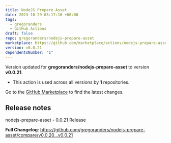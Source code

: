 ```yaml
---
title: NodeJS Prepare Asset
date: 2023-10-29 03:17:16 +00:00
tags:
  - gregoranders
  - GitHub Actions
draft: false
repo: gregoranders/nodejs-prepare-asset
marketplace: https://github.com/marketplace/actions/nodejs-prepare-asset
version: v0.0.21
dependentsNumber: "1"
---
```



Version updated for **gregoranders/nodejs-prepare-asset** to version **v0.0.21**.
- This action is used across all versions by **1** repositories.

Go to the [GitHub Marketplace](https://github.com/marketplace/actions/nodejs-prepare-asset) to find the latest changes.

## Release notes

nodejs-prepare-asset - 0.0.21 Release

**Full Changelog**: https://github.com/gregoranders/nodejs-prepare-asset/compare/v0.0.20...v0.0.21
